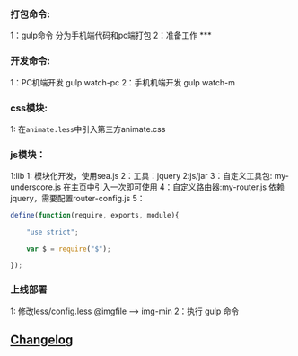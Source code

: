 ### 打包命令:
1：gulp命令  分为手机端代码和pc端打包
2：准备工作   ***

### 开发命令:
1：PC机端开发   gulp watch-pc
2：手机机端开发   gulp watch-m

### css模块:
1: 在`animate.less`中引入第三方animate.css
    
### js模块：
1:lib
	1: 模块化开发，使用sea.js
	2：工具：jquery
2:js/jar
	3：自定义工具包: my-underscore.js 在主页中引入一次即可使用
	4：自定义路由器:my-router.js   依赖 jquery，需要配置router-config.js
5：
``` js
define(function(require, exports, module){
	
	"use strict";
	
	var $ = require("$");

});
```

### 上线部署
1: 修改less/config.less  @imgfile --> img-min
2：执行 gulp 命令

## [Changelog](CHANGELOG.md)